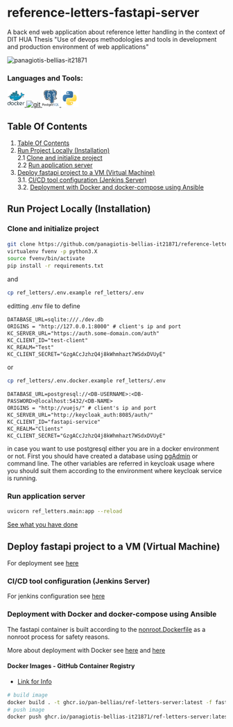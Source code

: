 # reference-letters-fastapi-server
A back end web application about reference letter handling in the context of DIT HUA Thesis "Use of devops methodologies and tools in development and production environment of web applications"

<p align="left"> <img src="https://komarev.com/ghpvc/?username=panagiotis-bellias-it21871&label=Profile%20views&color=0e75b6&style=flat" alt="panagiotis-bellias-it21871" /> </p>

<h3 align="left">Languages and Tools:</h3>
<p align="left"> <a href="https://www.docker.com/" target="_blank"> <img src="https://raw.githubusercontent.com/devicons/devicon/master/icons/docker/docker-original-wordmark.svg" alt="docker" width="40" height="40"/> </a>
<a href="https://git-scm.com/" target="_blank"> <img src="https://www.vectorlogo.zone/logos/git-scm/git-scm-icon.svg" alt="git" width="40" height="40"/> </a> <a href="https://www.postgresql.org" target="_blank"> <img src="https://raw.githubusercontent.com/devicons/devicon/master/icons/postgresql/postgresql-original-wordmark.svg" alt="postgresql" width="40" height="40"/> </a> <a href="https://www.python.org" target="_blank"> <img src="https://raw.githubusercontent.com/devicons/devicon/master/icons/python/python-original.svg" alt="python" width="40" height="40"/> </a>
</p>

<a name="contents"></a>
## Table Of Contents
1. [Table Of Contents](#contents)  
2. [Run Project Locally (Installation)](#locally)   
2.1 [Clone and initialize project](#clone)   
2.2 [Run application server](#run_server)     
3. [Deploy fastapi project to a VM (Virtual Machine)](#deployment)  
3.1. [CI/CD tool configuration (Jenkins Server)](#jenkins)  
3.2. [Deployment with Docker and docker-compose using Ansible](#docker)  

<a name="locally"></a>
## Run Project Locally (Installation)

<a name="clone"></a>
### Clone and initialize project
```bash
git clone https://github.com/panagiotis-bellias-it21871/reference-letters-fastapi-server.git
virtualenv fvenv -p python3.X
source fvenv/bin/activate
pip install -r requirements.txt
```
and
```bash
cp ref_letters/.env.example ref_letters/.env
```
editting .env file to define
```vim
DATABASE_URL=sqlite:///./dev.db
ORIGINS = "http://127.0.0.1:8000" # client's ip and port
KC_SERVER_URL="https://auth.some-domain.com/auth"
KC_CLIENT_ID="test-client"
KC_REALM="Test"
KC_CLIENT_SECRET="GzgACcJzhzQ4j8kWhmhazt7WSdxDVUyE"
```
or
```bash
cp ref_letters/.env.docker.example ref_letters/.env
```
```vim
DATABASE_URL=postgresql://<DB-USERNAME>:<DB-PASSWORD>@localhost:5432/<DB-NAME>
ORIGINS = "http://vuejs/" # client's ip and port
KC_SERVER_URL="http://keycloak_auth:8085/auth/"
KC_CLIENT_ID="fastapi-service"
KC_REALM="Clients"
KC_CLIENT_SECRET="GzgACcJzhzQ4j8kWhmhazt7WSdxDVUyE"
```
in case you want to use postgresql either you are in a docker environment or not. First you should have created a database using [pgAdmin](https://www.youtube.com/watch?v=1wvDVBjNDys) or command line.
The other variables are referred in keycloak usage where you should suit them according to the environment where keycloak service is running.

<a name="run_server"></a>
### Run application server
```bash
uvicorn ref_letters.main:app --reload
```

[See what you have done](http://127.0.0.1:8080/)

<a name="deployment"></a>
## Deploy fastapi project to a VM (Virtual Machine)
For deployment see [here](https://github.com/panagiotis-bellias-it21871/reference-letters-system#deploy-fastapi-and-vuejs-projects-to-a-vm-virtual-machine) 

<a name="jenkins"></a>
### CI/CD tool configuration (Jenkins Server)
For jenkins configuration see [here](https://github.com/panagiotis-bellias-it21871/reference-letters-system#cicd-tool-configuration-jenkins-server) 

<a name="docker"></a>
### Deployment with Docker and docker-compose using Ansible

The fastapi container is built according
to the [nonroot.Dockerfile](nonroot.Dockerfile) as a nonroot process for safety reasons.

More about deployment with Docker see [here](https://github.com/panagiotis-bellias-it21871/reference-letters-system#deployment-with-docker-and-docker-compose-using-ansible) and [here](https://github.com/panagiotis-bellias-it21871/ansible-reference-letter-code#docker)


#### Docker Images - GitHub Container Registry

* [Link for Info](https://docs.github.com/en/packages/working-with-a-github-packages-registry/working-with-the-container-registry)

```bash
# build image
docker build . -t ghcr.io/pan-bellias/ref-letters-server:latest -f fastapi.nonroot.Dockerfile
# push image
docker push ghcr.io/panagiotis-bellias-it21871/ref-letters-server:latest
```  